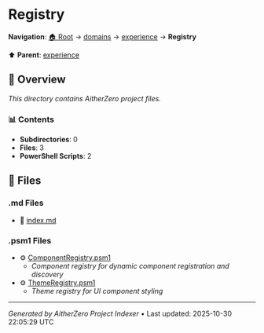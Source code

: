 # Registry

**Navigation**: [🏠 Root](../../../index.md) → [domains](../../index.md) → [experience](../index.md) → **Registry**

⬆️ **Parent**: [experience](../index.md)

## 📖 Overview

*This directory contains AitherZero project files.*

### 📊 Contents

- **Subdirectories**: 0
- **Files**: 3
- **PowerShell Scripts**: 2

## 📄 Files

### .md Files

- 📝 [index.md](./index.md)

### .psm1 Files

- ⚙️ [ComponentRegistry.psm1](./ComponentRegistry.psm1)
  - *Component registry for dynamic component registration and discovery*
- ⚙️ [ThemeRegistry.psm1](./ThemeRegistry.psm1)
  - *Theme registry for UI component styling*

---

*Generated by AitherZero Project Indexer* • Last updated: 2025-10-30 22:05:29 UTC

